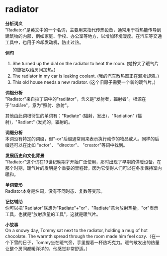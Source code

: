 # radiator

**分析词义**  
"Radiator"是英文中的一个名词，主要用来指代传热设备，通常用于将热能传导到建筑物的内部，例如家庭、学校、办公室等地方，以增加环境暖度。在汽车等交通工具中，也用于冷却发动机，防止过热。

  

**例句**

  

1.  She turned up the dial on the radiator to heat the room. (她拧大了暖气片的旋钮以给房间加热。)
2.  The radiator in my car is leaking coolant. (我的汽车散热器正在漏冷却液。)
3.  This old house needs a new radiator. (这个旧房子需要一个新的暖气片。)

  

**词根分析**  
"Radiator"来自拉丁语中的"radiātor"，含义是"发射者，辐射者"。根源在于"radiāre"，意为"照射、放射"。

  

其他由此词根衍生的单词有："Radiate" (辐射，发出)，"Radiation" (辐射)，"Radiant" (发光的，辐射的。

  

**词缀分析**  
本词没有特定的词缀，但"-or"后缀通常用来表示执行动作的物品或人。同样的后缀还可以在比如 "actor"、 "director"、 "creator"等词中找到。

  

**发展历史和文化背景**  
"Radiator"这个词在19世纪晚期才开始广泛使用，那时出现了早期的供暖设备。在那个时期，暖气片的发明是个重要的里程碑，因为它使得人们可以在冬季保持室内暖和。

  

**单词变形**  
Radiator本身是名词，没有不同时态、复数等变形。

  

**记忆辅助**  
你可以把"Radiator"联想为"Radiate"+"or"，"Radiate"意为放射热量，"or"表示工具，也就是"放射热量的工具"，这就是暖气片。

  

**小故事**  
On a snowy day, Tommy sat next to the radiator, holding a mug of hot chocolate. The warmth spread through the room made him feel cozy.（在一个下雪的日子，Tommy坐在暖气旁，手里握着一杯热巧克力。暖气散发出的热量让整个房间都暖洋洋的，他感觉非常舒适。）
